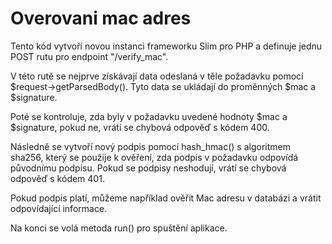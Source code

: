 # Overovani mac adres
Tento kód vytvoří novou instanci frameworku Slim pro PHP a definuje jednu POST rutu pro endpoint "/verify_mac".

V této rutě se nejprve získávají data odeslaná v těle požadavku pomocí $request->getParsedBody(). Tyto data se ukládají do proměnných $mac a $signature.

Poté se kontroluje, zda byly v požadavku uvedené hodnoty $mac a $signature, pokud ne, vrátí se chybová odpověď s kódem 400.

Následně se vytvoří nový podpis pomocí hash_hmac() s algoritmem sha256, který se použije k ověření, zda podpis v požadavku odpovídá původnímu podpisu. Pokud se podpisy neshodují, vrátí se chybová odpověď s kódem 401.

Pokud podpis platí, můžeme například ověřit Mac adresu v databázi a vrátit odpovídající informace.

Na konci se volá metoda run() pro spuštění aplikace.
